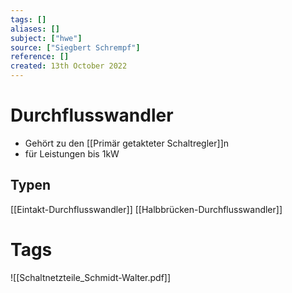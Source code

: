 ```yaml
---
tags: []
aliases: []
subject: ["hwe"]
source: ["Siegbert Schrempf"]
reference: []
created: 13th October 2022
---
```


# Durchflusswandler
- Gehört zu den [[Primär getakteter Schaltregler]]n
- für Leistungen bis 1kW

## Typen
[[Eintakt-Durchflusswandler]]
[[Halbbrücken-Durchflusswandler]]
# Tags
![[Schaltnetzteile_Schmidt-Walter.pdf]]